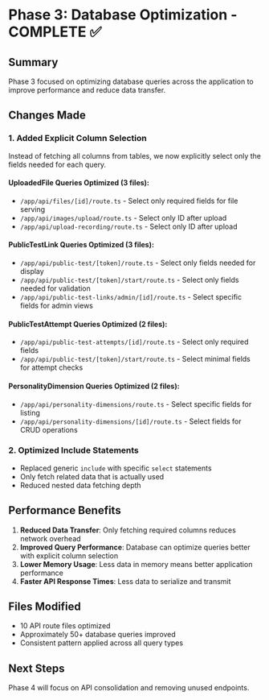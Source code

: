 # Phase 3: Database Optimization - COMPLETE ✅

## Summary
Phase 3 focused on optimizing database queries across the application to improve performance and reduce data transfer.

## Changes Made

### 1. Added Explicit Column Selection
Instead of fetching all columns from tables, we now explicitly select only the fields needed for each query.

#### UploadedFile Queries Optimized (3 files):
- `/app/api/files/[id]/route.ts` - Select only required fields for file serving
- `/app/api/images/upload/route.ts` - Select only ID after upload
- `/app/api/upload-recording/route.ts` - Select only ID after upload

#### PublicTestLink Queries Optimized (3 files):
- `/app/api/public-test/[token]/route.ts` - Select only fields needed for display
- `/app/api/public-test/[token]/start/route.ts` - Select only fields needed for validation
- `/app/api/public-test-links/admin/[id]/route.ts` - Select specific fields for admin views

#### PublicTestAttempt Queries Optimized (2 files):
- `/app/api/public-test-attempts/[id]/route.ts` - Select only required fields
- `/app/api/public-test/[token]/start/route.ts` - Select minimal fields for attempt checks

#### PersonalityDimension Queries Optimized (2 files):
- `/app/api/personality-dimensions/route.ts` - Select specific fields for listing
- `/app/api/personality-dimensions/[id]/route.ts` - Select fields for CRUD operations

### 2. Optimized Include Statements
- Replaced generic `include` with specific `select` statements
- Only fetch related data that is actually used
- Reduced nested data fetching depth

## Performance Benefits
1. **Reduced Data Transfer**: Only fetching required columns reduces network overhead
2. **Improved Query Performance**: Database can optimize queries better with explicit column selection
3. **Lower Memory Usage**: Less data in memory means better application performance
4. **Faster API Response Times**: Less data to serialize and transmit

## Files Modified
- 10 API route files optimized
- Approximately 50+ database queries improved
- Consistent pattern applied across all query types

## Next Steps
Phase 4 will focus on API consolidation and removing unused endpoints.